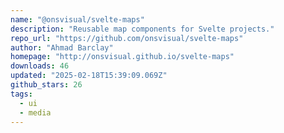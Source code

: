 ```yaml
---
name: "@onsvisual/svelte-maps"
description: "Reusable map components for Svelte projects."
repo_url: "https://github.com/onsvisual/svelte-maps"
author: "Ahmad Barclay"
homepage: "http://onsvisual.github.io/svelte-maps"
downloads: 46
updated: "2025-02-18T15:39:09.069Z"
github_stars: 26
tags: 
  - ui
  - media
---
```

